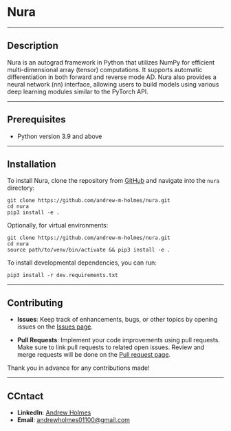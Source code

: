 # Nura
---

## Description

Nura is an autograd framework in Python that utilizes NumPy for efficient multi-dimensional array (tensor) computations. It supports automatic differentiation in both forward and reverse mode AD. Nura also provides a neural network (nn) interface, allowing users to build models using various deep learning modules similar to the PyTorch API.

---

## Prerequisites

- Python version 3.9 and above

---

## Installation

To install Nura, clone the repository from [GitHub](https://github.com/andrew-m-holmes/nura) and navigate into the `nura` directory:

```shell
git clone https://github.com/andrew-m-holmes/nura.git
cd nura
pip3 install -e .
```

Optionally, for virtual environments:

```shell
git clone https://github.com/andrew-m-holmes/nura.git
cd nura
source path/to/venv/bin/activate && pip3 install -e .
```

To install developmental dependencies, you can run:

```
pip3 install -r dev.requirements.txt
```

---

## Contributing

- **Issues**: Keep track of enhancements, bugs, or other topics by opening issues on the [Issues page](https://github.com/Andrew011002/Transformer/issues).
  
- **Pull Requests**: Implement your code improvements using pull requests. Make sure to link pull requests to related open issues. Review and merge requests will be done on the [Pull request page](https://github.com/Andrew011002/Transformer/pulls).

Thank you in advance for any contributions made!

---

## CCntact

- **LinkedIn**: [Andrew Holmes](https://www.linkedin.com/in/andrewmicholmes/)
- **Email**: andrewholmes01100@gmail.com
